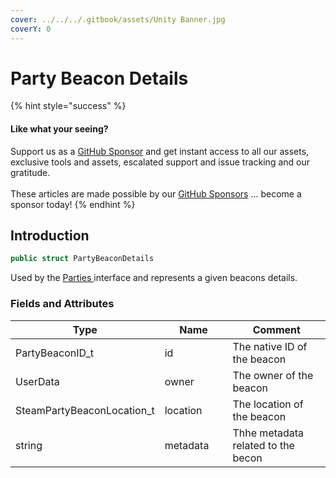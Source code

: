 ```yaml
---
cover: ../../../.gitbook/assets/Unity Banner.jpg
coverY: 0
---
```


# Party Beacon Details

{% hint style="success" %}
#### Like what your seeing?

Support us as a [GitHub Sponsor](../../../become-a-sponsor/) and get instant access to all our assets, exclusive tools and assets, escalated support and issue tracking and our gratitude.\
\
These articles are made possible by our [GitHub Sponsors](../../../become-a-sponsor/) ... become a sponsor today!
{% endhint %}

## Introduction

```csharp
public struct PartyBeaconDetails
```

Used by the [Parties ](../api/parties.client.md)interface and represents a given beacons details.

### Fields and Attributes

<table><thead><tr><th width="187.56643368118847">Type</th><th width="173.82668241105068">Name</th><th width="375.82373346952215">Comment</th></tr></thead><tbody><tr><td>PartyBeaconID_t</td><td>id</td><td>The native ID of the beacon</td></tr><tr><td>UserData</td><td>owner</td><td>The owner of the beacon</td></tr><tr><td>SteamPartyBeaconLocation_t</td><td>location</td><td>The  location of the beacon</td></tr><tr><td>string</td><td>metadata</td><td>Thhe metadata related to the becon</td></tr></tbody></table>

